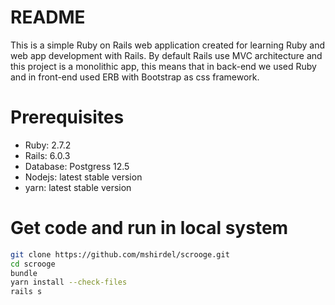 # README
This is a simple Ruby on Rails web application created for learning
Ruby and web app development with Rails. By default Rails use MVC 
architecture and this project is a monolithic app, this means that in back-end we used Ruby and in front-end used ERB with Bootstrap as css framework.

# Prerequisites
* Ruby: 2.7.2
* Rails: 6.0.3
* Database: Postgress 12.5
* Nodejs: latest stable version
* yarn: latest stable version

# Get code and run in local system
```bash
git clone https://github.com/mshirdel/scrooge.git
cd scrooge
bundle 
yarn install --check-files
rails s
```

